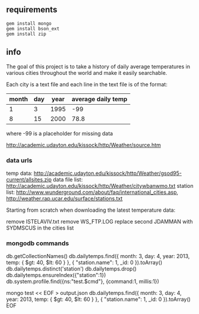 
## requirements

    gem install mongo
    gem install bson_ext
    gem install zip

## info

The goal of this project is to take a history of daily average temperatures in various cities throughout the world
and make it easily searchable.

Each city is a text file and each line in the text file is of the format:

month | day | year | average daily temp |
------|-----|------|--------------------|
1     | 3   | 1995 | -99                |
8     | 15  | 2000 | 78.8               |

where -99 is a placeholder for missing data

http://academic.udayton.edu/kissock/http/Weather/source.htm


### data urls

temp data: http://academic.udayton.edu/kissock/http/Weather/gsod95-current/allsites.zip
data file list: http://academic.udayton.edu/kissock/http/Weather/citywbanwmo.txt
station list: http://www.wunderground.com/about/faq/international_cities.asp, http://weather.rap.ucar.edu/surface/stations.txt

Starting from scratch when downloading the latest temperature data:

remove ISTELAVIV.txt
remove WS_FTP.LOG
replace second JDAMMAN with SYDMSCUS in the cities list

### mongodb commands

db.getCollectionNames()
db.dailytemps.find({ month: 3, day: 4, year: 2013, temp: { $gt: 40, $lt: 60 } }, { "station.name": 1, _id: 0 }).toArray()
db.dailytemps.distinct('station')
db.dailytemps.drop()
db.dailytemps.ensureIndex({"station":1})
db.system.profile.find({ns:"test.$cmd"}, {command:1, millis:1})

mongo test << EOF > output.json
db.dailytemps.find({ month: 3, day: 4, year: 2013, temp: { \$gt: 40, \$lt: 60 } }, { "station.name": 1, _id: 0 }).toArray()
EOF